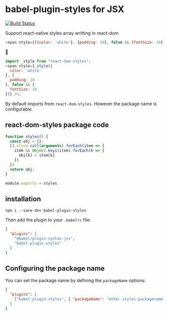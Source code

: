 # babel-plugin-styles for JSX

[![Build Status](https://travis-ci.org/giuseppeg/babel-plugin-classnames.svg?branch=master)](https://travis-ci.org/giuseppeg/babel-plugin-classnames)

Support react-native styles array writting in react-dom

```js
<span style={[{color: 'white'}, {padding: 10}, false && {fontSize: 10}]} />;
```

💫

```js
import _style from "react-dom-styles";
<span style={_style({
  color: 'white'
}, {
  padding: 10
}, false && {
  fontSize: 10
})} />;
```

By default imports from `react-dom-styles`. However the package name is configurable.

## react-dom-styles package code

```js
function styles() {
  const obj = {};
  [].slice.call(arguments).forEach(item => {
    item && Object.keys(item).forEach(k => {
      obj[k] = item[k]
    })
  })
  return obj;
}

module.exports = styles
```

## installation

```
npm i --save-dev babel-plugin-styles
```

Then add the plugin to your `.babelrc` file:

```JSON
{
  "plugins": [
    "@babel/plugin-syntax-jsx",
    "babel-plugin-styles"
  ]
}
```

## Configuring the package name

You can set the package name by defining the `packageName` options:

```JSON
{
  "plugins": [
    ["babel-plugin-styles", { "packageName": "other-styles-packagename" }]
  ]
}
```
